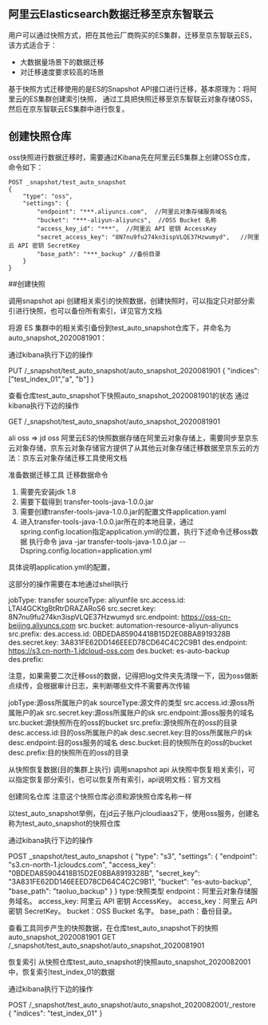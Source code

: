 ## 阿里云Elasticsearch数据迁移至京东智联云

用户可以通过快照方式，把在其他云厂商购买的ES集群，迁移至京东智联云ES，该方式适合于：</br>
* 大数据量场景下的数据迁移
* 对迁移速度要求较高的场景

基于快照方式迁移使用的是ES的Snapshot API接口进行迁移，基本原理为：将阿里云的ES集群创建索引快照， 通过工具把快照迁移至京东智联云对象存储OSS，然后在京东智联云ES集群中进行恢复。</br>


## 创建快照仓库

oss快照进行数据迁移时，需要通过Kibana先在阿里云ES集群上创建OSS仓库，命令如下：</br>

```
POST _snapshot/test_auto_snapshot
{
    "type": "oss",
    "settings": {
        "endpoint": "***.aliyuncs.com",  //阿里云对象存储服务域名
        "bucket": "***-aliyun-aliyuncs",  //OSS Bucket 名称
        "access_key_id": "***",  //阿里云 API 密钥 AccessKey
        "secret_access_key": "8N7nu9fu274kn3ispVLQE37Hzwumyd",   //阿里云 API 密钥 SecretKey
        "base_path": "***_backup" //备份目录
    }
}
```


##创建快照

调用snapshot api 创建相关索引的快照数据，创建快照时，可以指定只对部分索引进行快照，也可以备份所有索引，详见官方文档



将源 ES 集群中的相关索引备份到test_auto_snapshot仓库下，并命名为auto_snapshot_2020081901：

通过kibana执行下边的操作
 
PUT /_snapshot/test_auto_snapshot/auto_snapshot_2020081901
{
"indices": ["test_index_01","a", "b"]
}


查看仓库test_auto_snapshot下快照auto_snapshot_2020081901的状态
通过kibana执行下边的操作
 
GET /_snapshot/test_auto_snapshot/auto_snapshot_2020081901



ali oss => jd oss
阿里云ES的快照数据存储在阿里云对象存储上，需要同步至京东云对象存储，京东云对象存储官方提供了从其他云对象存储迁移数据至京东云的方法：京东云对象存储迁移工具使用文档

准备数据迁移工具
迁移数据命令
1. 需要先安装jdk 1.8
2. 需要下载得到 transfer-tools-java-1.0.0.jar
3. 需要创建transfer-tools-java-1.0.0.jar的配置文件application.yaml
4. 进入transfer-tools-java-1.0.0.jar所在的本地目录，通过spring.config.location指定application.yml的位置，执行下述命令迁移oss数据
执行命令 java -jar transfer-tools-java-1.0.0.jar --Dspring.config.location=application.yml

具体说明application.yml的配置，

这部分的操作需要在本地通过shell执行
 
 
jobType: transfer
sourceType: aliyunfile
src.access.id: LTAI4GCKtgBtRtrDRAZARoS6
src.secret.key: 8N7nu9fu274kn3ispVLQE37Hzwumyd
src.endpoint: https://oss-cn-beijing.aliyuncs.com
src.bucket: automation-resource-aliyun-aliyuncs
src.prefix:
des.access.id: 0BDEDA85904418B15D2E08BA8919328B
des.secret.key: 3A831FE62DD146EEED78CD64C4C2C9B1
des.endpoint: https://s3.cn-north-1.jdcloud-oss.com
des.bucket: es-auto-backup
des.prefix:
 
注意，如果需要二次迁移oss的数据，记得把log文件夹先清理一下，因为oss做断点续传，会根据审计日志，来判断哪些文件不需要再次传输


jobType:源oss所属账户的ak
sourceType:源文件的类型
src.access.id:源oss所属账户的ak
src.secret.key:源oss所属账户的sk
src.endpoint:源oss服务的域名
src.bucket:源快照所在的oss的bucket
src.prefix:源快照所在的oss的目录
desc.access.id:目的oss所属账户的ak
desc.secret.key:目的oss所属账户的sk
desc.endpoint:目的oss服务的域名
desc.bucket:目的快照所在的oss的bucket
desc.prefix:目的快照所在的oss的目录


从快照恢复数据(目的集群上执行)
调用snapshot api 从快照中恢复相关索引，可以指定恢复部分索引，也可以恢复所有索引，api说明文档：官方文档

创建同名仓库
注意这个快照仓库必须和源快照仓库名称一样

以test_auto_snapshot举例，在jd云子账户jcloudiaas2下，使用oss服务，创建名称为test_auto_snapshot的快照仓库

通过kibana执行下边的操作
 
 
POST _snapshot/test_auto_snapshot
{
    "type": "s3",
    "settings": {
        "endpoint": "s3.cn-north-1.jcloudcs.com",
        "access_key": "0BDEDA85904418B15D2E08BA8919328B",
        "secret_key": "3A831FE62DD146EEED78CD64C4C2C9B1",
        "bucket": "es-auto-backup",
        "base_path": "taoluo_backup"
    }
}
type:快照类型
endpoint：阿里云对象存储服务域名。
access_key: 阿里云 API 密钥 AccessKey。
access_key：阿里云 API 密钥 SecretKey。
bucket：OSS Bucket 名字。
base_path：备份目录。


查看工具同步产生的快照数据，在仓库test_auto_snapshot下的快照auto_snapshot_2020081901
GET /_snapshot/test_auto_snapshot/auto_snapshot_2020081901




恢复索引
从快照仓库test_auto_snapshot的快照auto_snapshot_2020082001中，恢复索引test_index_01的数据

通过kibana执行下边的操作
 
POST /_snapshot/test_auto_snapshot/auto_snapshot_2020082001/_restore
{
  "indices": "test_index_01"
}




